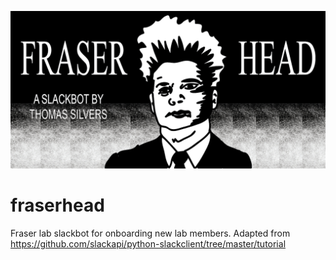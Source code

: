 ![](/fraserhead-02.png?raw=true)
# fraserhead
Fraser lab slackbot for onboarding new lab members.
Adapted from https://github.com/slackapi/python-slackclient/tree/master/tutorial
